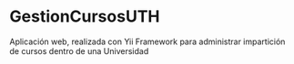 # GestionCursosUTH
Aplicación web, realizada con Yii Framework para administrar impartición de cursos dentro de una Universidad
